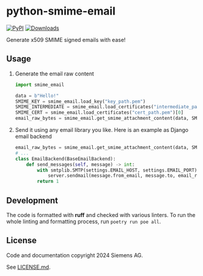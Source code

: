 # python-smime-email

<a href="https://pypi.org/project/smime-email/"><img alt="PyPI" src="https://img.shields.io/pypi/v/smime-email"></a>
<a href="https://pepy.tech/project/smime-email"><img alt="Downloads" src="https://pepy.tech/badge/smime-email"></a>

Generate x509 SMIME signed emails with ease!

## Usage

1. Generate the email raw content

    ```python
    import smime_email

    data = b"Hello!"
    SMIME_KEY = smime_email.load_key("key_path.pem")
    SMIME_INTERMEDIATE = smime_email.load_certificates("intermediate_path.pem")
    SMIME_CERT = smime_email.load_certificates("cert_path.pem")[0]
    email_raw_bytes = smime_email.get_smime_attachment_content(data, SMIME_KEY, SMIME_INTERMEDIATE, SMIME_CERT)
    ```

1. Send it using any email library you like. Here is an example as Django email backend

    ```python
    email_raw_bytes = smime_email.get_smime_attachment_content(data, SMIME_KEY, SMIME_INTERMEDIATE, SMIME_CERT)
    # ...
    class EmailBackend(BaseEmailBackend):
        def send_messages(self, message) -> int:
            with smtplib.SMTP(settings.EMAIL_HOST, settings.EMAIL_PORT) as server:
                server.sendmail(message.from_email, message.to, email_raw_bytes)
            return 1
    ```

## Development

The code is formatted with **ruff** and checked with various linters.
To run the whole linting and formatting process, run `poetry run poe all`.

## License

Code and documentation copyright 2024 Siemens AG.

See [LICENSE.md](LICENSE.md).
